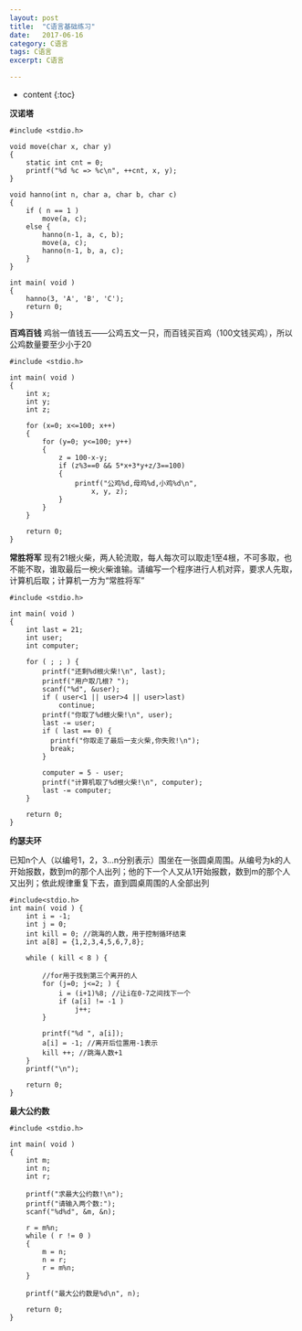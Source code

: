 ```yaml
---
layout: post
title:  "C语言基础练习"
date:   2017-06-16 
category: C语言
tags: C语言
excerpt: C语言

---
```

* content
{:toc}

**汉诺塔**

```
#include <stdio.h>

void move(char x, char y)
{
	static int cnt = 0;
	printf("%d %c => %c\n", ++cnt, x, y);
}

void hanno(int n, char a, char b, char c)
{
	if ( n == 1 )
		move(a, c);
	else {
		hanno(n-1, a, c, b);
		move(a, c);
		hanno(n-1, b, a, c);
	}
}

int main( void )
{
	hanno(3, 'A', 'B', 'C');
	return 0;
}
```

**百鸡百钱**
鸡翁一值钱五——公鸡五文一只，而百钱买百鸡（100文钱买鸡），所以公鸡数量要至少小于20

```
#include <stdio.h>

int main( void )
{
	int x;
	int y;
	int z;

	for (x=0; x<=100; x++)
	{
		for (y=0; y<=100; y++)
		{
			z = 100-x-y;
			if (z%3==0 && 5*x+3*y+z/3==100)
			{
				printf("公鸡%d,母鸡%d,小鸡%d\n",
					x, y, z);
			}
		}
	}

	return 0;
}
```
**常胜将军**
现有21根火柴，两人轮流取，每人每次可以取走1至4根，不可多取，也不能不取，谁取最后一楰火柴谁输。请编写一个程序进行人机对弈，要求人先取，计算机后取；计算机一方为“常胜将军”

```
#include <stdio.h>

int main( void )
{
	int last = 21;
	int user;
	int computer;

	for ( ; ; ) {
		printf("还剩%d根火柴!\n", last);
		printf("用户取几根? ");
		scanf("%d", &user);
		if ( user<1 || user>4 || user>last)
			continue;
		printf("你取了%d根火柴!\n", user);
		last -= user;
		if ( last == 0) {
		  printf("你取走了最后一支火柴,你失败!\n");
		  break;
		}
	
		computer = 5 - user;
		printf("计算机取了%d根火柴!\n", computer);
		last -= computer;
	}

	return 0;
}
```

**约瑟夫环**

已知n个人（以编号1，2，3...n分别表示）围坐在一张圆桌周围。从编号为k的人开始报数，数到m的那个人出列；他的下一个人又从1开始报数，数到m的那个人又出列；依此规律重复下去，直到圆桌周围的人全部出列

```
#include<stdio.h>
int main( void ) {
	int i = -1;
	int j = 0;
	int kill = 0; //跳海的人数，用于控制循环结束
	int a[8] = {1,2,3,4,5,6,7,8};
	
	while ( kill < 8 ) {
	
		//for用于找到第三个离开的人
		for (j=0; j<=2; ) {
			i = (i+1)%8; //让i在0-7之间找下一个
			if (a[i] != -1 )
				j++;
		}

		printf("%d ", a[i]);
		a[i] = -1; //离开后位置用-1表示
		kill ++; //跳海人数+1
	}
	printf("\n");
	
	return 0;
}
```
**最大公约数**
```
#include <stdio.h>

int main( void )
{
	int m;
	int n;
	int r;

	printf("求最大公约数!\n");
	printf("请输入两个数:");
	scanf("%d%d", &m, &n);

	r = m%n;
	while ( r != 0 )
	{
		m = n;
		n = r;
		r = m%n;
	}

	printf("最大公约数是%d\n", n);

	return 0;
}
```



